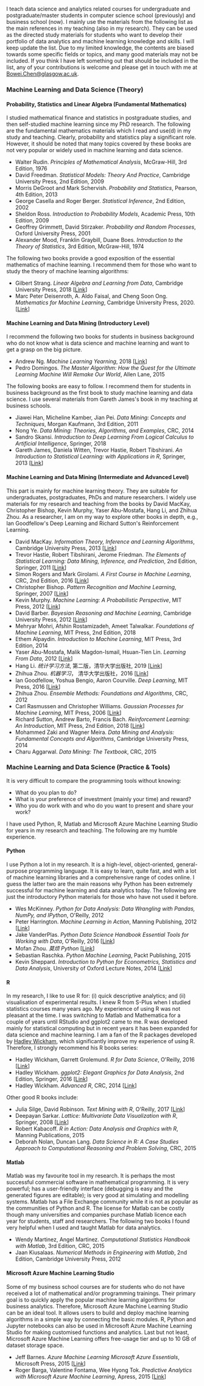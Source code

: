 
I teach data science and analytics related courses for undergraduate and postgraduate/master students in computer science school (previously) and business school (now). I mainly use the materials from the following list as the main references in my teaching (also in my research). They can be used as the directed study materials for students who want to develop their portfolio of data analytics and machine learning knowledge and skills. I will keep update the list. Due to my limited knowledge, the contents are biased towards some specific fields or topics, and many good materials may not be included. If you think I have left something out that should be included in the list, any of your contributions is welcome and please get in touch with me at [Bowei.Chen@glasgow.ac.uk](Bowei.Chen@glasgow.ac.uk). 

### Machine Learning and Data Science (Theory)

#### Probability, Statistics and Linear Algebra (Fundamental Mathematics)

I studied mathematical finance and statistics in postgraduate studies, and then self-studied machine learning since my PhD research. The following are the fundamental mathematics materials which I read and use(d) in my study and teaching. Clearly, probability and statistics play a significant role. However, it should be noted that many topics covered by these books are not very popular or widely used in machine learning and data science. 

- Walter Rudin. *Principles of Mathematical Analysis*, McGraw-Hill, 3rd Edition, 1976
- David Freedman. *Statistical Models: Theory And Practice*, Cambridge University Press, 2nd Edition, 2009
- Morris DeGroot and Mark Schervish. *Probability and Statistics*, Pearson, 4th Edition, 2013
- George Casella and Roger Berger. *Statistical Inference*, 2nd Edition, 2002
- Sheldon Ross. *Introduction to Probability Models*, Academic Press, 10th Edition, 2009
- Geoffrey Grimmett, David Stirzaker. *Probability and Random Processes*, Oxford University Press, 2001
- Alexander Mood, Franklin Graybill, Duane Boes. *Introduction to the Theory of Statistics*, 3rd Edition, McGraw-Hill, 1974

The following two books provide a good exposition of the essential mathematics of machine learning. I recommend them for those who want to study the theory of machine learning algorithms:

- Gilbert Strang. *Linear Algebra and Learning from Data*, Cambridge University Press, 2018 [[Link](http://math.mit.edu/~gs/learningfromdata/)] 
- Marc Peter Deisenroth, A. Aldo Faisal, and Cheng Soon Ong. *Mathematics for Machine Learning*, Cambridge University Press, 2020. [[Link](https://mml-book.github.io/)]

#### Machine Learning and Data Mining (Introductory Level)

I recommend the following two books for students in business background who do not know what is data science and machine learning and want to get a grasp on the big picture. 

- Andrew Ng. *Machine Learning Yearning*, 2018 [[Link](https://www.deeplearning.ai/machine-learning-yearning/)]
- Pedro Domingos. *The Master Algorithm: How the Quest for the Ultimate Learning Machine Will Remake Our World*, Allen Lane, 2015

The following books are easy to follow. I recommend them for students in business background as the first book to study machine learning and data science. I use several materials from Gareth James's book in my teaching at business schools. 

- Jiawei Han, Micheline Kamber, Jian Pei. *Data Mining: Concepts and Techniques*, Morgan Kaufmann, 3rd Edition, 2011
- Nong Ye. *Data Mining: Theories, Algorithms, and Examples*, CRC, 2014
- Sandro Skansi. *Introduction to Deep Learning From Logical Calculus to Artificial Intelligence*, Springer, 2018
- Gareth James, Daniela Witten, Trevor Hastie, Robert Tibshirani. *An Introduction to Statistical Learning: with Applications in R*, Springer, 2013 [[Link](http://faculty.marshall.usc.edu/gareth-james/ISL/)]


#### Machine Learning and Data Mining (Intermediate and Advanced Level)

This part is mainly for machine learning theory. They are suitable for undergraduates, postgraduates, PhDs and mature researchers. I widely use materials for my research and teaching from the books by David MacKay, Christopher Bishop, Kevin Murphy, Yaser Abu-Mostafa, Hang Li, and Zhihua Zhou. As a researcher, I am on my way to explore other books in depth, e.g., Ian Goodfellow's Deep Learning and Richard Sutton's Reinforcement Learning. 

- David MacKay. *Information Theory, Inference and Learning Algorithms*, Cambridge University Press, 2013 [[Link](http://www.inference.org.uk/mackay/itila/)]
- Trevor Hastie, Robert Tibshirani, Jerome Friedman. *The Elements of Statistical Learning: Data Mining, Inference, and Prediction*, 2nd Edition, Springer, 2011 [[Link](https://web.stanford.edu/~hastie/ElemStatLearn/)]
- Simon Rogers and Mark Girolami. *A First Course in Machine Learning*, CRC, 2nd Edition, 2016 [[Link](http://www.dcs.gla.ac.uk/~srogers/firstcourseml/)]
- Christopher Bishop. *Pattern Recognition and Machine Learning*, Springer, 2007 [[Link](https://www.microsoft.com/en-us/research/people/cmbishop/#!prml-book)]
- Kevin Murphy. *Machine Learning: A Probabilistic Perspective*, MIT Press, 2012 [[Link](https://www.cs.ubc.ca/~murphyk/MLbook/)]
- David Barber. *Bayesian Reasoning and Machine Learning*, Cambridge University Press, 2012 [[Link](http://web4.cs.ucl.ac.uk/staff/D.Barber/pmwiki/pmwiki.php?n=Brml.HomePage)]
- Mehryar Mohri, Afshin Rostamizadeh, Ameet Talwalkar. *Foundations of Machine Learning*, MIT Press, 2nd Edition, 2018
- Ethem Alpaydin. *Introduction to Machine Learning*, MIT Press, 3rd Edition, 2014 
- Yaser Abu-Mostafa, Malik Magdon-Ismail, Hsuan-Tien Lin. *Learning From Data*, 2012 [[Link](http://amlbook.com/)]
- Hang Li. *统计学习方法*, 第二版，清华大学出版社, 2019 [[Link](https://book.douban.com/subject/33437381/)]
- Zhihua Zhou. *机器学习*， 清华大学出版社，2016 [[Link](https://cs.nju.edu.cn/zhouzh/zhouzh.files/publication/MLbook2016.htm)]
- Ian Goodfellow, Yoshua Bengio, Aaron Courville. *Deep Learning*,  MIT Press, 2016 [[Link](http://www.deeplearningbook.org)]
- Zhihua Zhou. *Ensemble Methods: Foundations and Algorithms*, CRC, 2012
- Carl Rasmussen and Christopher Williams. *Gaussian Processes for Machine Learning*, MIT Press, 2006 [[Link](http://www.gaussianprocess.org/gpml/chapters/)]
- Richard Sutton, Andrew Barto, Francis Bach. *Reinforcement Learning: An Introduction*, MIT Press, 2nd Edition, 2018 [[Link](http://incompleteideas.net/book/the-book-2nd.html)]
- Mohammed Zaki and Wagner Meira. *Data Mining and Analysis: Fundamental Concepts and Algorithms*, Cambridge University Press, 2014
- Charu Aggarwal. *Data Mining: The Textbook*, CRC, 2015

### Machine Learning and Data Science (Practice & Tools)

It is very difficult to compare the programming tools without knowing: 
- What do you plan to do?
- What is your preference of investment (mainly your time) and reward?
- Who you do work with and who do you want to present and share your work?

I have used Python, R, Matlab and Microsoft Azure Machine Learning Studio for years in my research and teaching. The following are my humble experience. 

#### Python

I use Python a lot in my research. It is a high-level, object-oriented, general-purpose programming language. It is easy to learn, quite fast, and with a lot of machine learning libraries and a comprehensive range of codes online. I guess the latter two are the main reasons why Python has been extremely successful for machine learning and data analytics today. The following are just the introductory Python materials for those who have not used it before. 

- Wes McKinney. *Python for Data Analysis: Data Wrangling with Pandas, NumPy, and IPython*, O'Reilly, 2012
- Peter Harrington. *Machine Learning in Action*, Manning Publishing, 2012 [[Link](https://github.com/pbharrin/machinelearninginaction)]
- Jake VanderPlas. *Python Data Science Handbook Essential Tools for Working with Data*, O'Reilly, 2016 [[Link](https://jakevdp.github.io/PythonDataScienceHandbook/)]
- Mofan Zhou. *莫烦 Python* [[Link](https://morvanzhou.github.io/)]
- Sebastian Raschka. *Python Machine Learning*, Packt Publishing, 2015
- Kevin Sheppard. *Introduction to Python for Econometrics, Statistics and Data Analysis*, University of Oxford Lecture Notes, 2014 [[Link](https://www.kevinsheppard.com)] 

#### R

In my research, I like to use R for: (i) quick descriptive analytics; and (ii) visualisation of experimental results. I knew R from S-Plus when I studied statistics courses many years ago. My experience of using R was not pleasant at the time. I was switching to Matlab and Mathematica for a couple of years until RStudio and ggplot2 came to me. R was developed mainly for statistical computing but in recent years it has been expanded for data science and machine learning. I am a fan of the R packages developed by [Hadley Wickham](http://hadley.nz/), which significantly improve my experience of using R. Therefore, I strongly recommend his R books series: 
- Hadley Wickham, Garrett Grolemund. *R for Data Science*, O'Reilly, 2016 [[Link](https://r4ds.had.co.nz/)]
- Hadley Wickham. *ggplot2: Elegant Graphics for Data Analysis*, 2nd Edition, Springer, 2016 [[Link](http://ggplot2.org/book)]
- Hadley Wickham. *Advanced R*, CRC, 2014 [[Link](https://adv-r.hadley.nz/)]

Other good R books include:
-  Julia Silge, David Robinson. *Text Mining with R*, O'Reilly, 2017 [[Link](https://www.tidytextmining.com/)]
- Deepayan Sarkar. *Lattice: Multivariate Data Visualization with R*, Springer, 2008 [[Link](http://lmdvr.r-forge.r-project.org/figures/figures.html)]
- Robert Kabacoff. *R in Action: Data Analysis and Graphics with R*, Manning Publications, 2015
- Deborah Nolan, Duncan Lang. *Data Science in R: A Case Studies Approach to Computational Reasoning and Problem Solving*, CRC, 2015

#### Matlab

Matlab was my favourite tool in my research. It is perhaps the most successful commercial software in mathematical programming. It is very powerful; has a user-friendly interface (debugging is easy and the generated figures are editable); is very good at simulating and modelling systems. Matlab has a File Exchange community while it is not as popular as the communities of Python and R. The license for Matlab can be costly though many universities and companies purchase Matlab licence each year for students, staff and researchers. The following two books I found very helpful when I used and taught Matlab for data analytics. 
- Wendy Martinez, Angel Martinez. *Computational Statistics Handbook with Matlab*, 3rd Edition, CRC, 2015
- Jaan Kiusalaas. *Numerical Methods in Engineering with Matlab*, 2nd Edition, Cambridge University Press, 2012

  
#### Microsoft Azure Machine Learning Studio

Some of my business school courses are for students who do not have received a lot of mathematical and/or programming trainings. Their primary goal is to quickly apply the popular machine learning algorithms for business analytics. Therefore, Microsoft Azure Machine Learning Studio can be an ideal tool. It allows users to build and deploy machine learning algorithms in a simple way by connecting the basic modules. R, Python and Jupyter notebooks can also be used in Microsoft Azure Machine Learning Studio for making customised functions and analytics. Last but not least, Microsoft Azure Machine Learning offers free-usage tier and up to 10 GB of dataset storage space. 

- Jeff Barnes. *Azure Machine Learning Microsoft Azure Essentials*, Microsoft Press, 2015 [[Link](https://download.microsoft.com/download/0/9/6/096170E9-23A2-4DA6-89F5-7F5079CB53AB/9780735698178.pdf)]
- Roger Barga, Valentine Fontama, Wee Hyong Tok. *Predictive Analytics with Microsoft Azure Machine Learning*, Apress, 2015 [[Link](https://link.springer.com/book/10.1007/978-1-4842-0445-0#toc)]
